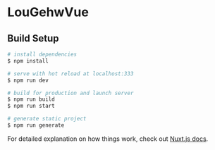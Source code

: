 # LouGehwVue

## Build Setup

```bash
# install dependencies
$ npm install

# serve with hot reload at localhost:333
$ npm run dev

# build for production and launch server
$ npm run build
$ npm run start

# generate static project
$ npm run generate
```

For detailed explanation on how things work, check out [Nuxt.js docs](https://nuxtjs.org).
